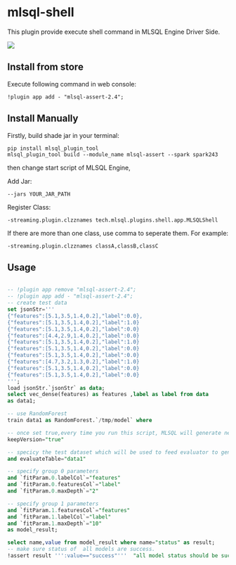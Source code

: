 # mlsql-shell

This plugin provide execute shell command in MLSQL Engine Driver Side.

![](http://store.mlsql.tech/upload_images/6d09a596-cb0a-495c-9a95-6bbcc63be9ab.png)

## Install from store

Execute following command in web console:

```
!plugin app add - "mlsql-assert-2.4";
```


## Install Manually

Firstly, build shade jar in your terminal:

```shell
pip install mlsql_plugin_tool
mlsql_plugin_tool build --module_name mlsql-assert --spark spark243
```

then change start script of MLSQL Engine,

Add Jar:

```
--jars YOUR_JAR_PATH
```

Register Class:

```
-streaming.plugin.clzznames tech.mlsql.plugins.shell.app.MLSQLShell
```

If there are more than one class, use comma to seperate them. For example:

```
-streaming.plugin.clzznames classA,classB,classC
```

## Usage

```sql

-- !plugin app remove "mlsql-assert-2.4";
-- !plugin app add - "mlsql-assert-2.4";
-- create test data
set jsonStr='''
{"features":[5.1,3.5,1.4,0.2],"label":0.0},
{"features":[5.1,3.5,1.4,0.2],"label":1.0}
{"features":[5.1,3.5,1.4,0.2],"label":0.0}
{"features":[4.4,2.9,1.4,0.2],"label":0.0}
{"features":[5.1,3.5,1.4,0.2],"label":1.0}
{"features":[5.1,3.5,1.4,0.2],"label":0.0}
{"features":[5.1,3.5,1.4,0.2],"label":0.0}
{"features":[4.7,3.2,1.3,0.2],"label":1.0}
{"features":[5.1,3.5,1.4,0.2],"label":0.0}
{"features":[5.1,3.5,1.4,0.2],"label":0.0}
''';
load jsonStr.`jsonStr` as data;
select vec_dense(features) as features ,label as label from data
as data1;

-- use RandomForest
train data1 as RandomForest.`/tmp/model` where

-- once set true,every time you run this script, MLSQL will generate new directory for you model
keepVersion="true"

-- specicy the test dataset which will be used to feed evaluator to generate some metrics e.g. F1, Accurate
and evaluateTable="data1"

-- specify group 0 parameters
and `fitParam.0.labelCol`="features"
and `fitParam.0.featuresCol`="label"
and `fitParam.0.maxDepth`="2"

-- specify group 1 parameters
and `fitParam.1.featuresCol`="features"
and `fitParam.1.labelCol`="label"
and `fitParam.1.maxDepth`="10"
as model_result;

select name,value from model_result where name="status" as result;
-- make sure status of  all models are success.  
!assert result ''':value=="success"'''  "all model status should be success";

```









